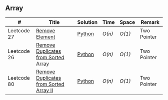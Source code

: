 ## Array
|  #  | Title | Solution | Time | Space | Remark |
| --- | ----- | -------- | ---- | ----- | -------- |
|Leetcode 27| [Remove Element](https://leetcode.com/problems/remove-element/ "Remove Element") | [Python](./Array/Leetcode%2027.%20Remove%20Element.py) | _O(n)_| _O(1)_ | Two Pointer |
|Leetcode 26| [Remove Duplicates from Sorted Array](https://leetcode.com/problems/remove-duplicates-from-sorted-array/ "Remove Duplicates from Sorted Array") | [Python](./Array/Leetcode%2026.%20Remove%20Duplicates%20from%20Sorted%20Array.py) | _O(n)_| _O(1)_ | Two Pointer |
|Leetcode 80| [Remove Duplicates from Sorted Array II](https://leetcode.com/problems/remove-duplicates-from-sorted-array-ii/ "Remove Duplicates from Sorted Array II") | [Python](./Array/Leetcode%2080.%20Remove%20Duplicates%20from%20Sorted%20Array%20II.py) | _O(n)_| _O(1)_ | Two Pointer |